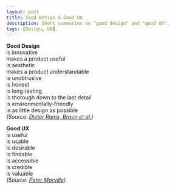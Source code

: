 ```yaml
---
layout: post
title: Good Design & Good UX
description: Short summaries on "good design" and "good UX".
tags: [Design, UX]
---
```


**Good Design**<br>
is innovative<br>
makes a product useful<br>
is aesthetic<br>
makes a product understandable<br>
is unobtrusive<br>
is honest<br>
is long-lasting<br>
is thorough down to the last detail<br>
is environmentally-friendly<br>
is as little design as possible<br>
_(Source: [Dieter Rams, Braun et al.](https://www.vitsoe.com/us/about/good-design))_

**Good UX**<br>
is useful<br>
is usable<br>
is desirable<br>
is findable<br>
is accessible<br>
is credible<br>
is valuable<br>
_(Source: [Peter Morville](http://semanticstudios.com/user_experience_design/))_